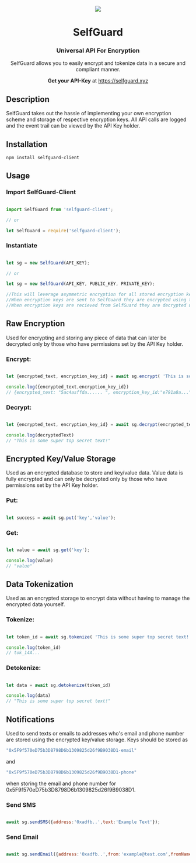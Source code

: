 
<p align="center">
  <img src="https://bafybeigfziugbx7542fy63mjyyeqtbbdpkbwj6mqu6gelkovgryvhbrglm.ipfs.w3s.link/selfguard.png">
  <h1 align="center"> SelfGuard</h1>
  <h3 align="center">Universal API For Encryption</h3>
  <p align='center'> SelfGuard allows you to easily encrypt and tokenize data  in a secure and compliant manner. </p>
  <p align='center'> <b>Get your API-Key</b> at <a href='https://selfguard.xyz'> https://selfguard.xyz </a>
</p>

## Description

SelfGuard takes out the hassle of implementing your own encryption scheme and storage of respective encryption keys. All API calls are logged and the event trail can be viewed by the API Key holder.  

## Installation

  `npm install selfguard-client`

## Usage

### Import SelfGuard-Client

```javascript

import SelfGuard from 'selfguard-client';

// or

let SelfGuard = require('selfguard-client');

```

### Instantiate

```javascript

let sg = new SelfGuard(API_KEY);

// or

let sg = new SelfGuard(API_KEY, PUBLIC_KEY, PRIVATE_KEY);

//This will leverage asymmetric encryption for all stored encryption keys.
//When encryption keys are sent to SelfGuard they are encrypted using the PUBLIC_KEY.
//When encryption keys are recieved from SelfGuard they are decrypted using the PRIVATE_KEY.

```


## Raw Encryption
Used for encrypting and storing any piece of data that can later be decrypted only by those who have permissions set by the API Key holder.

### Encrypt:

```javascript

let {encrypted_text, encryption_key_id} = await sg.encrypt( 'This is some super top secret text!')

console.log({encrypted_text,encryption_key_id})
// {encrypted_text: "5ac4asffda...... ", encryption_key_id:"e791a8a..."}

```

### Decrypt:

```javascript

let {encrypted_text, encryption_key_id} = await sg.decrypt(encrypted_text, encryption_key_id)

console.log(decryptedText)
// "This is some super top secret text!"

```

## Encrypted Key/Value Storage
Used as an encrypted database to store and key/value data. Value data is fully encrypted and can only be decrypted only by those who have permissions set by the API Key holder.

### Put:
```javascript

let success = await sg.put('key','value');

```

### Get:

```javascript

let value = await sg.get('key');

console.log(value)
// "value"

```

## Data Tokenization
Used as an encrypted storage to encrypt data without having to manage the encrypted data yourself.

### Tokenize:
```javascript

let token_id = await sg.tokenize( 'This is some super top secret text!')

console.log(token_id)
// tok_14A...

```

### Detokenize:

```javascript

let data = await sg.detokenize(token_id)

console.log(data)
// "This is some super top secret text!"

```

## Notifications
Used to send texts or emails to addresses who's email and phone number are stored using the encrypted key/value storage. Keys should be stored as
```javascript
"0x5F9f570eD75b3D8798D6b1309825d26f9B9038D1-email"
```
and
```javascript
"0x5F9f570eD75b3D8798D6b1309825d26f9B9038D1-phone"
```
when storing the email and phone number for 0x5F9f570eD75b3D8798D6b1309825d26f9B9038D1.

### Send SMS
```javascript

await sg.sendSMS({address:'0xadfb..',text:'Example Text'});

```

### Send Email
```javascript

await sg.sendEmail({address:'0xadfb..',from:'example@test.com',fromName:'test',replyTo:'reply@test.com', reployToName:'test',subject:"Test Subject", html:"This is the content of the email"});

```
